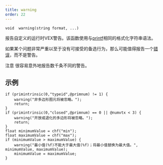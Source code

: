 ```yaml
---
title: warning
order: 22
---
```

`void  warning(string format, ...)`

报告自定义的运行时VEX警告。该函数使用与[printf](printf.html "将值打印到启动VEX程序的控制台。")相同的格式化字符串语法。

如果某个问题非常严重以至于没有可接受的备选行为，那么可能值得报告一个[错误](error.html "报告自定义的运行时VEX错误。")，而不是警告。

注意
很容易意外地报告数千条不同的警告。

## 示例

```vex
if (primintrinsic(0,"typeid",@primnum) != 1) {
    warning("非多边形图元将被忽略。");
    return;
}
if (primintrinsic(0,"closed",@primnum) == 0 || @numvtx < 3) {
    warning("开放或退化的多边形将被忽略。");
    return;
}
float minimumValue = chf("min");
float maximumValue = chf("max");
if (minimumValue > maximumValue) {
    warning("最小值(%f)不能大于最大值(%f)；将最小值替换为最大值。", minimumValue, maximumValue);
    minimumValue = maximumValue;
}

```
